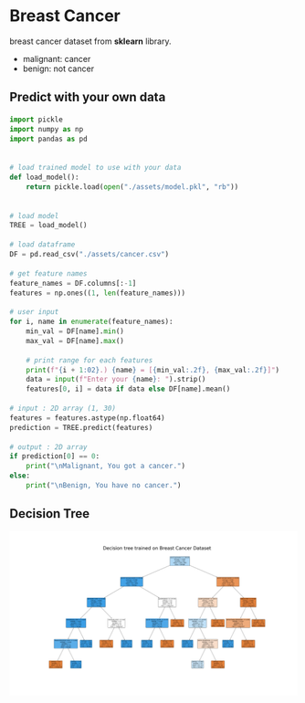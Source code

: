 # Breast Cancer

breast cancer dataset from **sklearn** library.

- malignant: cancer
- benign: not cancer


## Predict with your own data

```py
import pickle
import numpy as np
import pandas as pd


# load trained model to use with your data
def load_model():
    return pickle.load(open("./assets/model.pkl", "rb"))


# load model
TREE = load_model()

# load dataframe
DF = pd.read_csv("./assets/cancer.csv")

# get feature names
feature_names = DF.columns[:-1]
features = np.ones((1, len(feature_names)))

# user input
for i, name in enumerate(feature_names):
    min_val = DF[name].min()
    max_val = DF[name].max()

    # print range for each features
    print(f"{i + 1:02}.) {name} = [{min_val:.2f}, {max_val:.2f}]")
    data = input(f"Enter your {name}: ").strip()
    features[0, i] = data if data else DF[name].mean()

# input : 2D array (1, 30)
features = features.astype(np.float64)
prediction = TREE.predict(features)

# output : 2D array
if prediction[0] == 0:
    print("\nMalignant, You got a cancer.")
else:
    print("\nBenign, You have no cancer.")
```

## Decision Tree

![Tree](./assets/decision_tree.png)